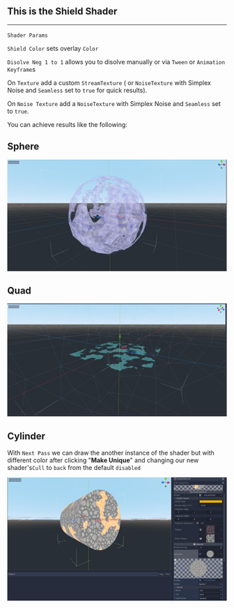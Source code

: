 ## This is the Shield Shader
---

`Shader Params`

`Shield Color` sets overlay `Color`

`Disolve Neg 1 to 1` allows you to disolve manually or via `Tween` or `Animation` `Keyframe`s

On `Texture` add a custom `StreamTexture` ( or `NoiseTexture` with Simplex Noise and `Seamless` set to `true` for quick results).

On `Noise Texture` add a `NoiseTexture` with Simplex Noise and `Seamless` set to `true`.

You can achieve results like the following:

## **Sphere**
![Example 1](./e_shield.png)

## **Quad**
![Example 1](./e_rain.png)

## **Cylinder**
With `Next Pass` we can draw the another instance of the shader but with different color after clicking "**Make Unique**" and changing our new shader's`Cull` to `back` from the default `disabled`

![Example 1](./e_layer.png)